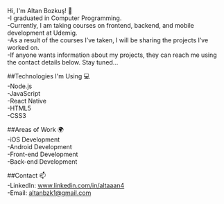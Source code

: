 Hi, I'm Altan Bozkuş! 👋
<br>
-I graduated in Computer Programming.
<br>
-Currently, I am taking courses on frontend, backend, and mobile development at Udemig.
<br>
-As a result of the courses I’ve taken, I will be sharing the projects I’ve worked on.
<br>
-If anyone wants information about my projects, they can reach me using the contact details below. Stay tuned...
<br>

##Technologies I'm Using 💻
<br>
-Node.js
<br>
-JavaScript
<br>
-React Native
<br>
-HTML5
<br>
-CSS3
<br>

##Areas of Work 🌍
<br>
-iOS Development
<br>
-Android Development
<br>
-Front-end Development
<br>
-Back-end Development
<br>

##Contact 📫
<br>
-LinkedIn: www.linkedin.com/in/altaaan4
<br>
-Email: altanbzk1@gmail.com

